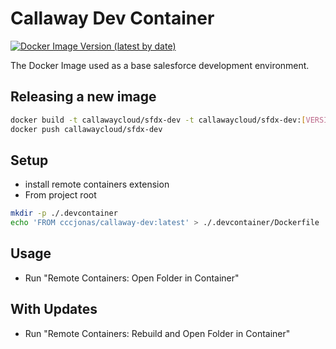 # Callaway Dev Container

[![Docker Image Version (latest by date)](https://img.shields.io/docker/v/callawaycloud/sfdx-dev?sort=date)](https://hub.docker.com/repository/docker/callawaycloud/sfdx-dev)

The Docker Image used as a base salesforce development environment.

## Releasing a new image

```bash
docker build -t callawaycloud/sfdx-dev -t callawaycloud/sfdx-dev:[VERSION] .
docker push callawaycloud/sfdx-dev
```

## Setup
- install remote containers extension
- From project root
```bash
mkdir -p ./.devcontainer
echo 'FROM cccjonas/callaway-dev:latest' > ./.devcontainer/Dockerfile
```

## Usage
- Run "Remote Containers: Open Folder in Container"

## With Updates 
- Run "Remote Containers: Rebuild and Open Folder in Container"
